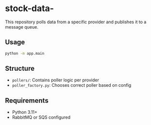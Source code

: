 # stock-data-<source>

This repository polls data from a specific provider and publishes it to a message queue.

## Usage

```bash
python -m app.main
```

## Structure

- `pollers/`: Contains poller logic per provider
- `poller_factory.py`: Chooses correct poller based on config

## Requirements

- Python 3.11+
- RabbitMQ or SQS configured
